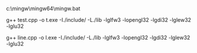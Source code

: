 c:\mingw\mingw64\mingw.bat

g++ test.cpp -o t.exe -I./include/ -L./lib -lglfw3 -lopengl32 -lgdi32 -lglew32 -lglu32

g++ line.cpp -o l.exe -I./include/ -L./lib -lglfw3 -lopengl32 -lgdi32 -lglew32 -lglu32
